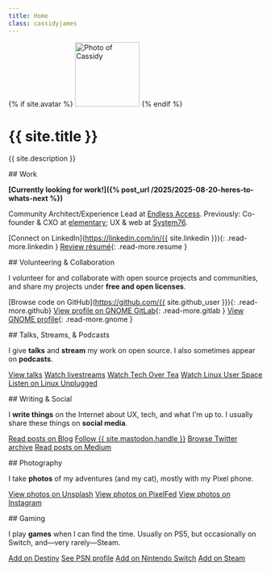 ```yaml
---
title: Home
class: cassidyjames
---
```


{% if site.avatar %}
  <img class="avatar" src="{{ site.avatar | prepend: site.baseurl }}" alt="Photo of Cassidy" width="128" height="128" />
{% endif %}

# {{ site.title }}

{{ site.description }}

<div class="cards" markdown="1">
<section class="work" markdown="1">
## Work

**[Currently looking for work!]({% post_url /2025/2025-08-20-heres-to-whats-next %})**

Community Architect/Experience Lead at [Endless Access](https://endlessaccess.org).
Previously:
Co-founder & CXO at [elementary](https://elementary.io);
UX & web at [System76](https://system76.com).

<!--
[<i class="fa fa-fw manual"></i>Learn about Endless](https://endlessaccess.org){: .read-more.endless }
[<i class="fa fa-fw manual"></i>Learn about elementary](https://elementary.io){: .read-more.elementary }
[<i class="fa fa-fw manual"></i>Learn about System76](https://system76.com){: .read-more.system76 }
-->

[<i class="fab fa-fw fa-linkedin"></i>Connect on LinkedIn](https://linkedin.com/in/{{ site.linkedin }}){: .read-more.linkedin }
[<i class="far fa-fw fa-file-alt"></i>Review résumé](/resume){: .read-more.resume }
</section>

<section class="code" markdown="1">
## Volunteering & Collaboration

I volunteer for and collaborate with open source projects and communities, and share my projects under **free and open licenses**.

[<i class="fab fa-fw fa-github"></i>Browse code on GitHub](https://github.com/{{ site.github_user }}){: .read-more.github}
[<i class="fab fa-fw fa-gitlab"></i>View profile on GNOME GitLab](https://gitlab.gnome.org/cassidyjames){: .read-more.gitlab }
[<i class="fa fa-fw fa-info-circle"></i>View GNOME profile](https://wiki.gnome.org/CassidyBlaede){: .read-more.gnome }
</section>

<section class="talks" markdown="1">
## Talks, Streams, & Podcasts

I give **talks** and **stream** my work on open source. I also sometimes appear on **podcasts**.

<a href="/talks" class="read-more talks"><i class="fa fa-fw fa-chalkboard-teacher"></i>View talks</a>
<a href="https://www.youtube.com/@CassidyJames/streams" class="read-more"><i class="fa-fw fa-solid fa-video"></i>Watch livestreams</a>
<a href="https://www.youtube.com/watch?v=iI1y8srvUMc" class="read-more"><i class="fa-fw fa-brands fa-youtube"></i>Watch Tech Over Tea</a>
<a href="https://www.youtube.com/watch?v=YRCndaruy_g" class="read-more"><i class="fa-fw fa-brands fa-youtube"></i>Watch Linux User Space</a>
<a href="https://linuxunplugged.com/guests/cassidyjames" class="read-more lup"><i class="fa-fw fa-solid fa-podcast"></i>Listen on Linux Unplugged</a>
</section>

<section class="writing" markdown="1">
## Writing & Social

I **write things** on the Internet about UX, tech, and what I'm up to. I usually share these things on **social media**.

<a href="/blog" class="read-more blog"><i class="fa fa-fw fa-rss"></i>Read posts on Blog</a>
<a rel="me" href="{{ site.mastodon.url }}" class="read-more mastodon"><i class="fab fa-fw fa-mastodon"></i>Follow {{ site.mastodon.handle }}</a>
<a rel="me" href="{{ site.twitter }}" class="read-more twitter"><i class="fab fa-fw fa-twitter"></i>Browse Twitter archive</a>
<a href="https://medium.com/{{ site.medium }}" class="read-more medium"><i class="fab fa-fw fa-medium"></i>Read posts on Medium</a>
</section>

<section class="photography" markdown="1">
## Photography

I take **photos** of my adventures (and my cat), mostly with my Pixel phone.

<a href="https://unsplash.com/{{ site.unsplash }}" class="read-more unsplash"><i class="fas fa-fw fa-camera"></i>View photos on Unsplash</a>
<a rel="me" href="{{ site.pixelfed }}" class="read-more pixelfed"><i class="fas fa-fw fa-camera-retro"></i>View photos on PixelFed</a>
<a href="https://instagram.com/{{ site.instagram }}" class="read-more instagram"><i class="fab fa-fw fa-instagram"></i>View photos on Instagram</a>
</section>

<section class="gaming" markdown="1">
## Gaming

I play **games** when I can find the time. Usually on PS5, but occasionally on Switch, and—very rarely—Steam.

<a href="/destiny" class="read-more destiny"><i class="fa fa-fw manual"></i>Add on Destiny</a>
<a href="http://psnprofiles.com/blaede22" class="read-more psn"><i class="fa fa-fw fa-trophy"></i>See PSN profile</a>
<a href="/switch" class="read-more switch"><i class="fa-fw fa-solid fa-gamepad"></i>Add on Nintendo Switch</a>
<a href="http://steamcommunity.com/id/{{ site.steam }}/" class="read-more steam"><i class="fab fa-fw fa-steam-square"></i>Add on Steam</a>
</section>
</div>

